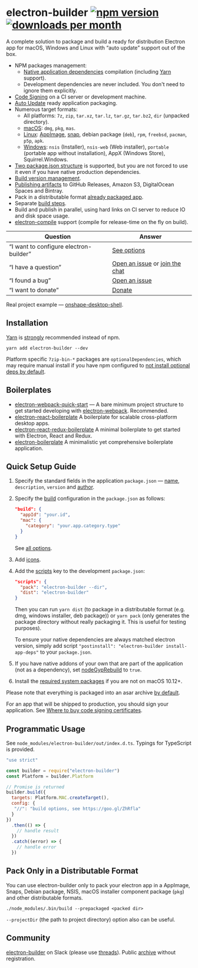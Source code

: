 # electron-builder [![npm version](https://img.shields.io/npm/v/electron-builder.svg?label=latest)](https://yarn.pm/electron-builder) [![downloads per month](https://img.shields.io/npm/dm/electron-builder.svg)](https://yarn.pm/electron-builder)
A complete solution to package and build a ready for distribution Electron app for macOS, Windows and Linux with “auto update” support out of the box.

* NPM packages management:
  * [Native application dependencies](https://electron.atom.io/docs/tutorial/using-native-node-modules/) compilation (including [Yarn](http://yarnpkg.com/) support).
  * Development dependencies are never included. You don't need to ignore them explicitly.
* [Code Signing](code-signing.md) on a CI server or development machine.
* [Auto Update](auto-update.md) ready application packaging.
* Numerous target formats:
  * All platforms: `7z`, `zip`, `tar.xz`, `tar.lz`, `tar.gz`, `tar.bz2`, `dir` (unpacked directory).
  * [macOS](configuration/mac.md#MacConfiguration-target): `dmg`, `pkg`, `mas`.
  * [Linux](configuration/linux.md#LinuxConfiguration-target): [AppImage](http://appimage.org), [snap](http://snapcraft.io), debian package (`deb`), `rpm`, `freebsd`, `pacman`, `p5p`, `apk`.
  * [Windows](configuration/win.md#WindowsConfiguration-target): `nsis` (Installer), `nsis-web` (Web installer), `portable` (portable app without installation), AppX (Windows Store), Squirrel.Windows.
* [Two package.json structure](tutorials/two-package-structure.md) is supported, but you are not forced to use it even if you have native production dependencies.  
* [Build version management](configuration/configuration.md#build-version-management).
* [Publishing artifacts](publishing-artifacts.md) to GitHub Releases, Amazon S3, DigitalOcean Spaces and Bintray.
* Pack in a distributable format [already packaged app](#pack-only-in-a-distributable-format).
* Separate [build steps](https://github.com/electron-userland/electron-builder/issues/1102#issuecomment-271845854).
* Build and publish in parallel, using hard links on CI server to reduce IO and disk space usage.
* [electron-compile](https://github.com/electron/electron-compile) support (compile for release-time on the fly on build).

| Question | Answer |
|--------|-------|
| “I want to configure electron-builder” | [See options](/configuration/configuration.md) |
| “I have a question” | [Open an issue](https://github.com/electron-userland/electron-builder/issues) or [join the chat](https://slackin.electron.build) |
| “I found a bug” | [Open an issue](https://github.com/electron-userland/electron-builder/issues/new) |
| “I want to donate” | [Donate](/donate.md) |

Real project example — [onshape-desktop-shell](https://github.com/develar/onshape-desktop-shell).

## Installation
[Yarn](http://yarnpkg.com/) is [strongly](https://github.com/electron-userland/electron-builder/issues/1147#issuecomment-276284477) recommended instead of npm.

`yarn add electron-builder --dev`

Platform specific `7zip-bin-*` packages are `optionalDependencies`, which may require manual install if you have npm configured to [not install optional deps by default](https://docs.npmjs.com/misc/config#optional).

## Boilerplates

* [electron-webpack-quick-start](https://github.com/electron-userland/electron-webpack-quick-start) — A bare minimum project structure to get started developing with [electron-webpack](https://github.com/electron-userland/electron-webpack). Recommended.
* [electron-react-boilerplate](https://github.com/chentsulin/electron-react-boilerplate) A boilerplate for scalable cross-platform desktop apps.
* [electron-react-redux-boilerplate](https://github.com/jschr/electron-react-redux-boilerplate) A minimal boilerplate to get started with Electron, React and Redux.
* [electron-boilerplate](https://github.com/szwacz/electron-boilerplate) A minimalistic yet comprehensive boilerplate application.

## Quick Setup Guide

1. Specify the standard fields in the application `package.json` — [name](/configuration/configuration.md#Metadata-name), `description`, `version` and [author](https://docs.npmjs.com/files/package.json#people-fields-author-contributors).

2. Specify the [build](/configuration/configuration.md#configuration) configuration in the `package.json` as follows:
    ```json
    "build": {
      "appId": "your.id",
      "mac": {
        "category": "your.app.category.type"
      }
    }
    ```
   See [all options](/configuration/configuration.md#configuration).

3. Add [icons](/icons.md).

4. Add the [scripts](https://docs.npmjs.com/cli/run-script) key to the development `package.json`:
    ```json
    "scripts": {
      "pack": "electron-builder --dir",
      "dist": "electron-builder"
    }
    ```
    Then you can run `yarn dist` (to package in a distributable format (e.g. dmg, windows installer, deb package)) or `yarn pack` (only generates the package directory without really packaging it. This is useful for testing purposes).

    To ensure your native dependencies are always matched electron version, simply add script `"postinstall": "electron-builder install-app-deps"` to your `package.json`.

5. If you have native addons of your own that are part of the application (not as a dependency), set [nodeGypRebuild](/configuration#Configuration-nodeGypRebuild) to `true`.
   
6. Install the [required system packages](multi-platform-build.md) if you are not on macOS 10.12+.

Please note that everything is packaged into an asar archive [by default](configuration/configuration.md#Configuration-asar).

For an app that will be shipped to production, you should sign your application. See [Where to buy code signing certificates](/code-signing.md#where-to-buy-code-signing-certificate).

## Programmatic Usage
See `node_modules/electron-builder/out/index.d.ts`. Typings for TypeScript is provided.

```js
"use strict"

const builder = require("electron-builder")
const Platform = builder.Platform

// Promise is returned
builder.build({
  targets: Platform.MAC.createTarget(),
  config: {
   "//": "build options, see https://goo.gl/ZhRfla"
  }
})
  .then(() => {
    // handle result
  })
  .catch((error) => {
    // handle error
  })
```

## Pack Only in a Distributable Format

You can use electron-builder only to pack your electron app in a AppImage, Snaps, Debian package, NSIS, macOS installer component package (`pkg`) 
and other distributable formats.

```
./node_modules/.bin/build --prepackaged <packed dir>
```

`--projectDir` (the path to project directory) option also can be useful.

## Community

[electron-builder](https://slackin.electron.build) on Slack (please use [threads](https://get.slack.help/hc/articles/115000769927-Message-threads)).
Public [archive](http://electron-builder.slackarchive.io) without registration.